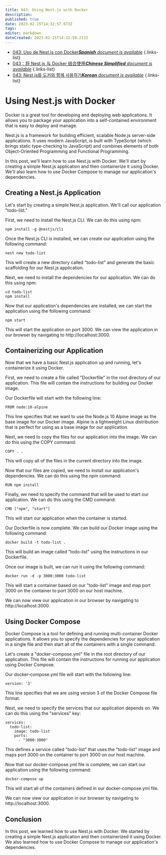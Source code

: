 ```yaml
---
title: 043: Using Nest.js with Docker
description: 
published: true
date: 2023-02-15T14:32:57.673Z
tags: 
editor: markdown
dateCreated: 2023-02-15T14:32:50.213Z
---
```


- [043: Uso de Nest.js con Docker***Spanish** document is available*](/es/Knowledge-base/Nest-js/Learning/043-using-nest-js-with-docker)
{.links-list}
- [043：将 Nest.js 与 Docker 结合使用***Chinese Simplified** document is available*](/zh/Knowledge-base/Nest-js/Learning/043-using-nest-js-with-docker)
{.links-list}
- [043: Nest.js를 도커와 함께 사용하기***Korean** document is available*](/ko/Knowledge-base/Nest-js/Learning/043-using-nest-js-with-docker)
{.links-list}


# Using Nest.js with Docker

Docker is a great tool for developing and deploying web applications. It allows you to package your application into a self-contained environment that is easy to deploy and manage.

Nest.js is a framework for building efficient, scalable Node.js server-side applications. It uses modern JavaScript, is built with TypeScript (which brings static type-checking to JavaScript) and combines elements of both Object-Oriented Programming and Functional Programming.

In this post, we'll learn how to use Nest.js with Docker. We'll start by creating a simple Nest.js application and then containerize it using Docker. We'll also learn how to use Docker Compose to manage our application's dependencies.

## Creating a Nest.js Application

Let's start by creating a simple Nest.js application. We'll call our application "todo-list."

First, we need to install the Nest.js CLI. We can do this using npm:

```
npm install -g @nestjs/cli
```

Once the Nest.js CLI is installed, we can create our application using the following command:

```
nest new todo-list
```

This will create a new directory called "todo-list" and generate the basic scaffolding for our Nest.js application.

Next, we need to install the dependencies for our application. We can do this using npm:

```
cd todo-list
npm install
```

Now that our application's dependencies are installed, we can start the application using the following command:

```
npm start
```

This will start the application on port 3000. We can view the application in our browser by navigating to http://localhost:3000.

## Containerizing our Application

Now that we have a basic Nest.js application up and running, let's containerize it using Docker.

First, we need to create a file called "Dockerfile" in the root directory of our application. This file will contain the instructions for building our Docker image.

Our Dockerfile will start with the following line:

```
FROM node:10-alpine
```

This line specifies that we want to use the Node.js 10 Alpine image as the base image for our Docker image. Alpine is a lightweight Linux distribution that is perfect for using as a base image for our application.

Next, we need to copy the files for our application into the image. We can do this using the COPY command:

```
COPY . .
```

This will copy all of the files in the current directory into the image.

Now that our files are copied, we need to install our application's dependencies. We can do this using the npm command:

```
RUN npm install
```

Finally, we need to specify the command that will be used to start our application. We can do this using the CMD command:

```
CMD ["npm", "start"]
```

This will start our application when the container is started.

Our Dockerfile is now complete. We can build our Docker image using the following command:

```
docker build -t todo-list .
```

This will build an image called "todo-list" using the instructions in our Dockerfile.

Once our image is built, we can run it using the following command:

```
docker run -d -p 3000:3000 todo-list
```

This will start a container based on our "todo-list" image and map port 3000 on the container to port 3000 on our host machine.

We can now view our application in our browser by navigating to http://localhost:3000.

## Using Docker Compose

Docker Compose is a tool for defining and running multi-container Docker applications. It allows you to specify the dependencies for your application in a single file and then start all of the containers with a single command.

Let's create a "docker-compose.yml" file in the root directory of our application. This file will contain the instructions for running our application using Docker Compose.

Our docker-compose.yml file will start with the following line:

```
version: '3'
```

This line specifies that we are using version 3 of the Docker Compose file format.

Next, we need to specify the services that our application depends on. We can do this using the "services" key:

```
services:
  todo-list:
    image: todo-list
    ports:
      - "3000:3000"
```

This defines a service called "todo-list" that uses the "todo-list" image and maps port 3000 on the container to port 3000 on our host machine.

Now that our docker-compose.yml file is complete, we can start our application using the following command:

```
docker-compose up
```

This will start all of the containers defined in our docker-compose.yml file.

We can now view our application in our browser by navigating to http://localhost:3000.

## Conclusion

In this post, we learned how to use Nest.js with Docker. We started by creating a simple Nest.js application and then containerized it using Docker. We also learned how to use Docker Compose to manage our application's dependencies.